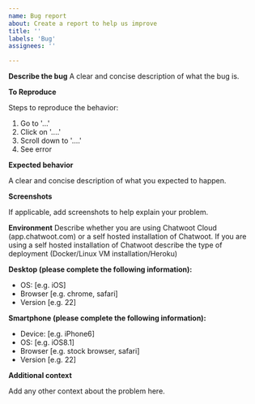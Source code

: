 ```yaml
---
name: Bug report
about: Create a report to help us improve
title: ''
labels: 'Bug'
assignees: ''

---
```

**Describe the bug**
A clear and concise description of what the bug is.

**To Reproduce**

Steps to reproduce the behavior:
1. Go to '...'
2. Click on '....'
3. Scroll down to '....'
4. See error

**Expected behavior**

A clear and concise description of what you expected to happen.

**Screenshots**

If applicable, add screenshots to help explain your problem.


**Environment**
Describe whether you are using Chatwoot Cloud (app.chatwoot.com) or a self hosted installation of Chatwoot. If you are using a self hosted installation of Chatwoot describe the type of deployment (Docker/Linux VM installation/Heroku)


**Desktop (please complete the following information):**
 - OS: [e.g. iOS]
 - Browser [e.g. chrome, safari]
 - Version [e.g. 22]

**Smartphone (please complete the following information):**
 - Device: [e.g. iPhone6]
 - OS: [e.g. iOS8.1]
 - Browser [e.g. stock browser, safari]
 - Version [e.g. 22]

**Additional context**

Add any other context about the problem here.
